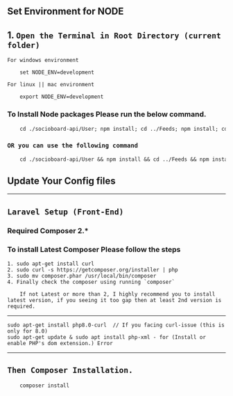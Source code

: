 ## Set Environment for NODE

## 1. `Open the Terminal in Root Directory (current folder)`

`For windows environment`
```code
    set NODE_ENV=development
```

`For linux || mac environment`
```code
    export NODE_ENV=development
```

### To Install Node packages Please run the below command.

```diff
    cd ./socioboard-api/User; npm install; cd ../Feeds; npm install; cd ../Common ; npm install; cd ../Update; npm install; cd ../Publish; npm install; cd ../Notification; npm install; cd ..
```

### `OR you can use the following command`

```diff
    cd ./socioboard-api/User && npm install && cd ../Feeds && npm install && cd ../Common  && npm install && cd ../Update && npm install && cd ../Publish && npm install && cd ../Notification && npm install && cd ..
```

## Update Your Config files


***

## `Laravel Setup (Front-End)`

### Required Composer 2.*

### To install Latest Composer Please follow the steps

    1. sudo apt-get install curl
    2. sudo curl -s https://getcomposer.org/installer | php
    3. sudo mv composer.phar /usr/local/bin/composer
    4. Finally check the composer using running `composer`

        If not Latest or more than 2, I highly recommend you to install latest version, if you seeing it too gap then at least 2nd version is required.

***

    sudo apt-get install php8.0-curl  // If you facing curl-issue (this is only for 8.0)
    sudo apt-get update & sudo apt install php-xml - for (Install or enable PHP's dom extension.) Error

***


## `Then Composer Installation.`

```code    
    composer install
```

